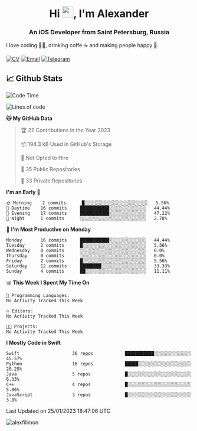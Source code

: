 <h1 align="center">Hi <img src="https://raw.githubusercontent.com/MartinHeinz/MartinHeinz/master/wave.gif" width="30px">, I'm Alexander</h1>
<h3 align="center">An iOS Developer from Saint Petersburg, Russia</h3>

I love coding 👨‍💻, drinking coffe ☕️ and making people happy 🎊.

[![CV](https://img.shields.io/badge/CV-Александр%20Филимонов-14b420)](http://alexfilimon.github.io/)
[![Email](https://img.shields.io/badge/Email-as.filimonov@mail.ru-f39f37)](mailto:as.filimonov@mail.ru)
[![Telegram](https://img.shields.io/badge/Telegram-alexfilimon-1686b1)](https://t.me/alexfilimon)

## 📈 Github Stats

<!--START_SECTION:waka-->
![Code Time](http://img.shields.io/badge/Code%20Time-0%20secs-blue)

![Lines of code](https://img.shields.io/badge/From%20Hello%20World%20I%27ve%20Written-260%20Thousand%20lines%20of%20code-blue)

**🐱 My GitHub Data** 

> 🏆 22 Contributions in the Year 2023
 > 
> 📦 194.3 kB Used in GitHub's Storage 
 > 
> 🚫 Not Opted to Hire
 > 
> 📜 35 Public Repositories 
 > 
> 🔑 33 Private Repositories  
 > 
**I'm an Early 🐤** 

```text
🌞 Morning    2 commits      █░░░░░░░░░░░░░░░░░░░░░░░░   5.56% 
🌆 Daytime    16 commits     ███████████░░░░░░░░░░░░░░   44.44% 
🌃 Evening    17 commits     ███████████░░░░░░░░░░░░░░   47.22% 
🌙 Night      1 commits      ░░░░░░░░░░░░░░░░░░░░░░░░░   2.78%

```
📅 **I'm Most Productive on Monday** 

```text
Monday       16 commits     ███████████░░░░░░░░░░░░░░   44.44% 
Tuesday      2 commits      █░░░░░░░░░░░░░░░░░░░░░░░░   5.56% 
Wednesday    0 commits      ░░░░░░░░░░░░░░░░░░░░░░░░░   0.0% 
Thursday     0 commits      ░░░░░░░░░░░░░░░░░░░░░░░░░   0.0% 
Friday       2 commits      █░░░░░░░░░░░░░░░░░░░░░░░░   5.56% 
Saturday     12 commits     ████████░░░░░░░░░░░░░░░░░   33.33% 
Sunday       4 commits      ██░░░░░░░░░░░░░░░░░░░░░░░   11.11%

```


📊 **This Week I Spent My Time On** 

```text
💬 Programming Languages: 
No Activity Tracked This Week

🔥 Editors: 
No Activity Tracked This Week

🐱‍💻 Projects: 
No Activity Tracked This Week

```

**I Mostly Code in Swift** 

```text
Swift                    36 repos            ███████████░░░░░░░░░░░░░░   45.57% 
Python                   16 repos            █████░░░░░░░░░░░░░░░░░░░░   20.25% 
Java                     5 repos             █░░░░░░░░░░░░░░░░░░░░░░░░   6.33% 
C++                      4 repos             █░░░░░░░░░░░░░░░░░░░░░░░░   5.06% 
JavaScript               3 repos             █░░░░░░░░░░░░░░░░░░░░░░░░   3.8%

```



 Last Updated on 25/01/2023 18:47:06 UTC
<!--END_SECTION:waka-->

<img align="center" src="https://github-readme-stats.vercel.app/api?username=alexfilimon&show_icons=true" alt="alexfilimon" />

